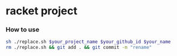 # racket project

### How to use

```sh
sh ./replace.sh $your_project_name $your_github_id $your_name
rm ./replace.sh && git add . && git commit -m "rename"
```
